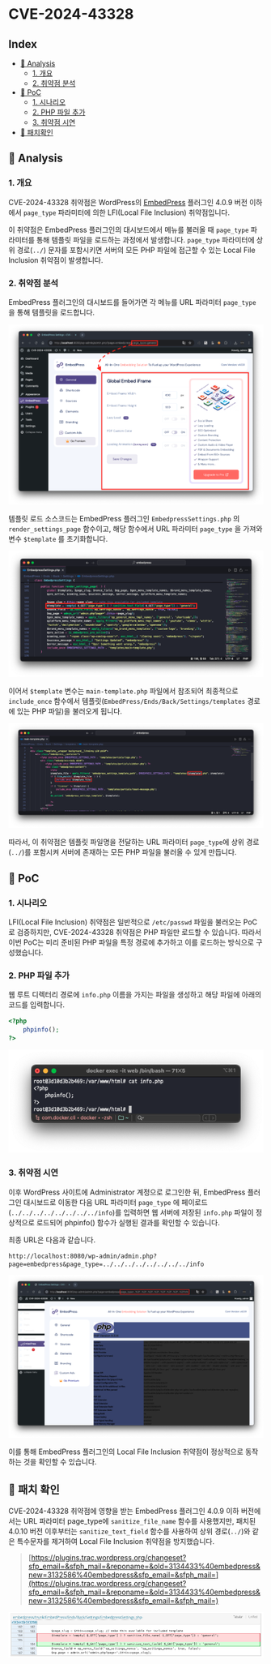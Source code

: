 # CVE-2024-43328

## Index
* [📌 Analysis](#📌-analysis)
    * [1. 개요](#1-개요)
    * [2. 취약점 분석](#2-취약점-분석)
* [📌 PoC](#📌-poc)
    * [1. 시나리오](#1-시나리오)
    * [2. PHP 파일 추가](#2-php-파일-추가)
    * [3. 취약점 시연](#3-취약점-시연)
* [📌 패치확인](#📌-패치확인)

## 📌 Analysis

### 1. 개요

CVE-2024-43328 취약점은 WordPress의 [EmbedPress](https://wordpress.org/plugins/embedpress/) 플러그인 4.0.9 버전 이하에서 `page_type` 파라미터에 의한 LFI(Local File Inclusion) 취약점입니다.

이 취약점은 EmbedPress 플러그인의 대시보드에서 메뉴를 불러올 때 `page_type` 파라미터를 통해 템플릿 파일을 로드하는 과정에서 발생합니다. `page_type` 파라미터에 상위 경로(`../`) 문자를 포함시키면 서버의 모든 PHP 파일에 접근할 수 있는 Local File Inclusion 취약점이 발생합니다.

### 2. 취약점 분석

EmbedPress 플러그인의 대시보드를 들어가면 각 메뉴를 URL 파라미터 `page_type` 을 통해 템플릿을 로드합니다.

![image-001](images/image-001.png)

템플릿 로드 소스코드는 EmbedPress 플러그인 `EmbedpressSettings.php` 의 `render_settings_page` 함수이고, 해당 함수에서 URL 파라미터 `page_type` 을 가져와 변수 `$template` 를 초기화합니다.

![image-002](images/image-002.png)

이어서 `$template` 변수는 `main-template.php` 파일에서 참조되어 최종적으로 `include_once` 함수에서 템플릿(`EmbedPress/Ends/Back/Settings/templates` 경로에 있는 PHP 파일)을 불러오게 됩니다.

![image-003](images/image-003.png)

따라서, 이 취약점은 템플릿 파일명을 전달하는 URL 파라미터 `page_type`에 상위 경로(`../`)를 포함시켜 서버에 존재하는 모든 PHP 파일을 불러올 수 있게 만듭니다.

## 📌 PoC

### 1. 시나리오

LFI(Local File Inclusion) 취약점은 일반적으로 `/etc/passwd` 파일을 불러오는 PoC로 검증하지만, CVE-2024-43328 취약점은 PHP 파일만 로드할 수 있습니다. 따라서 이번 PoC는 미리 준비된 PHP 파일을 특정 경로에 추가하고 이를 로드하는 방식으로 구성했습니다.

### 2. PHP 파일 추가

웹 루트 디렉터리 경로에 `info.php` 이름을 가지는 파일을 생성하고 해당 파일에 아래의 코드를 입력합니다.

```php
<?php
    phpinfo();
?>
```

![image.png](images/image-004.png)

### 3. 취약점 시연

이후 WordPress 사이트에 Administrator 계정으로 로그인한 뒤, EmbedPress 플러그인 대시보드로 이동한 다음 URL 파라미터 `page_type` 에 페이로드(`../../../../../../../../info`)를 입력하면 웹 서버에 저장된 `info.php` 파일이 정상적으로 로드되어 phpinfo() 함수가 실행된 결과를 확인할 수 있습니다.

최종 URL은 다음과 같습니다.

```
http://localhost:8080/wp-admin/admin.php?page=embedpress&page_type=../../../../../../../../info
```

![image-005](images/image-005.png)

이를 통해 EmbedPress 플러그인의 Local File Inclusion 취약점이 정상적으로 동작하는 것을 확인할 수 있습니다.

## 📌 패치 확인

CVE-2024-43328 취약점에 영향을 받는 EmbedPress 플러그인 4.0.9 이하 버전에서는 URL 파라미터 page_type에 `sanitize_file_name` 함수를 사용했지만, 패치된 4.0.10 버전 이후부터는 `sanitize_text_field` 함수를 사용하여 상위 경로(`../`)와 같은 특수문자를 제거하여 Local File Inclusion 취약점을 방지했습니다.

> [https://plugins.trac.wordpress.org/changeset?sfp_email=&sfph_mail=&reponame=&old=3134433%40embedpress&new=3132586%40embedpress&sfp_email=&sfph_mail=](https://plugins.trac.wordpress.org/changeset?sfp_email=&sfph_mail=&reponame=&old=3134433%40embedpress&new=3132586%40embedpress&sfp_email=&sfph_mail=)
> 

![image-006](images/image-006.png)